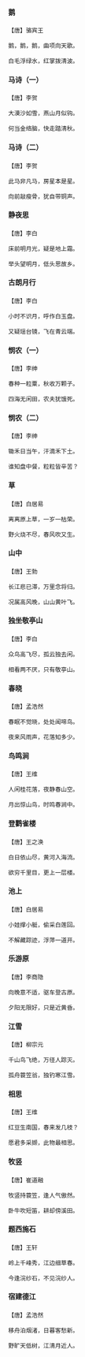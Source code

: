<!-- 
title: 幼儿园唐诗一
from: 诗歌
create: 2019-04-30
tags: 诗歌
-->

#### 鹅

```
【唐】骆宾王

鹅，鹅，鹅，曲项向天歌。

白毛浮绿水，红掌拨清波。
```

#### 马诗（一）

```
【唐】李贺

大漠沙如雪，燕山月似钩。

何当金络脑，快走踏清秋。
```

#### 马诗（二）

```
【唐】李贺

此马非凡马，房星本是星。

向前敲瘦骨，犹自带铜声。
```

#### 静夜思

```
【唐】李白

床前明月光，疑是地上霜。

举头望明月，低头思故乡。
```

#### 古朗月行

```
【唐】李白

小时不识月，呼作白玉盘。

又疑瑶台镜，飞在青云端。
```

#### 悯农（一）

```
【唐】李绅

春种一粒粟，秋收万颗子。

四海无闲田，农夫犹饿死。
```

#### 悯农（二）

```
【唐】李绅

锄禾日当午，汗滴禾下土。

谁知盘中餐，粒粒皆辛苦？
```

#### 草

```
【唐】白居易

离离原上草，一岁一枯荣。

野火烧不尽，春风吹又生。
```

#### 山中

```
【唐】王勃

长江悲已滞，万里念将归。

况属高风晚，山山黄叶飞。
```

#### 独坐敬亭山

```
【唐】李白

众鸟高飞尽，孤云独去闲。

相看两不厌，只有敬亭山。
```

#### 春晓

```
【唐】孟浩然

春眠不觉晓，处处闻啼鸟。

夜来风雨声，花落知多少。
```

#### 鸟鸣涧

```
【唐】王维

人闲桂花落，夜静春山空。

月出惊山鸟，时鸣春涧中。
```

#### 登鹳雀楼

```
【唐】王之涣

白日依山尽，黄河入海流。

欲穷千里目，更上一层楼。
```

#### 池上

```
【唐】白居易

小娃撑小艇，偷采白莲回。

不解藏踪迹，浮萍一道开。
```

#### 乐游原

```
【唐】李商隐

向晚意不适，驱车登古原。

夕阳无限好，只是近黄昏。
```

#### 江雪

```
【唐】柳宗元

千山鸟飞绝，万径人踪灭。

孤舟蓑笠翁，独钓寒江雪。
```

#### 相思

```
【唐】王维

红豆生南国，春来发几枝？

愿君多采撷，此物最相思。
```

#### 牧竖

```
【唐】崔道融

牧竖持蓑笠，逢人气傲然。

卧牛吹短笛，耕却傍溪田。
```

#### 题西施石

```
【唐】王轩

岭上千峰秀，江边细草春。

今逢浣纱石，不见浣纱人。
```


#### 宿建德江

```
【唐】孟浩然

移舟泊烟渚，日暮客愁新。

野旷天低树，江清月近人。
```






















